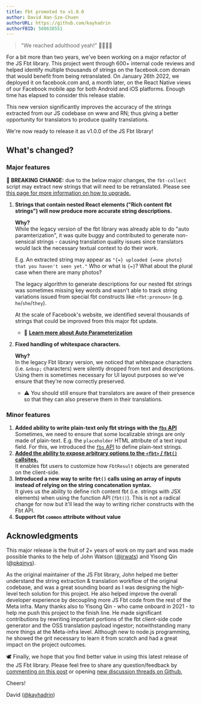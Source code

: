 ```yaml
---
title: Fbt promoted to v1.0.0
author: David Han-Sze-Chuen
authorURL: https://github.com/kayhadrin
authorFBID: 588638551
---
```


> "We reached adulthood yeah!" 🥳🥂🍺🎉

For a bit more than two years, we've been working on a major refactor of the JS Fbt library. This project went through 600+ internal code reviews and helped identify multiple thousands of strings on the facebook.com domain that would benefit from being retranslated.
On January 26th 2022, we deployed it on facebook.com and, a month later, on the React Native views of our Facebook mobile app for both Android and iOS platforms. Enough time has elapsed to consider this release stable.

This new version significantly improves the accuracy of the strings extracted from our JS codebase on www and RN; thus giving a better opportunity for translators to produce quality translations.

We're now ready to release it as v1.0.0 of the JS Fbt library!

## What's changed?

### Major features

**🚨 BREAKING CHANGE:** due to the below major changes, the `fbt-collect` script may extract new strings that will need to be retranslated.
  Please see [this page for more information on how to upgrade.](https://github.com/facebook/fbt/tree/main/auto-param-new-string-helper)

1. **Strings that contain nested React elements ("Rich content fbt strings") will now produce more accurate string descriptions.** <br/>

    **Why?** <br/>
    While the legacy version of the fbt library was already able to do "auto paramterization", it was quite buggy and contributed to generate non-sensical strings - causing translation quality issues since translators would lack the necessary textual context to do their work.

    E.g. An extracted string may appear as `"{=} uploaded {=one photo} that you haven't seen yet."`
    Who or what is `{=}`? What about the plural case when there are many photos?

    The legacy algorithm to generate descriptions for our nested fbt strings was sometimes missing key words and wasn't able to track string variations issued from special fbt constructs like `<fbt:pronoun>` (e.g. `he`/`she`/`they`).

    At the scale of Facebook's website, we identified several thousands of strings that could be improved from this major fbt update.

    - 📖 **[Learn more about Auto Parameterization](/fbt/docs/autoparam)**

1. **Fixed handling of whitespace characters.** <br/>

    **Why?** <br/>
    In the legacy Fbt library version, we noticed that whitespace characters (i.e. `&nbsp;` characters) were silently dropped from text and descriptions.
    Using them is sometimes necessary for UI layout purposes so we've ensure that they're now correctly preserved.

    - ⚠️ You should still ensure that translators are aware of their presence so that they can also preserve them in their translations.


### Minor features

1. **Added ability to write plain-text only fbt strings with the [`fbs` API](/fbt/docs/enforcing_plain_text)** <br/>
  Sometimes, we need to ensure that some localizable strings are only made of plain-text. E.g. the `placeholder` HTML attribute of a text input field.
  For this, we introduced the [`fbs` API](/fbt/docs/enforcing_plain_text) to define plain-text strings.
1. **[Added the ability to expose arbitrary options to the `<fbt>` / `fbt()` callsites.](/fbt/docs/api_intro/#custom-fbt-api-attributes)** <br/>
  It enables fbt users to customize how `FbtResult` objects are generated on the client-side.
1. **Introduced a new way to write `fbt()` calls using an array of inputs instead of relying on the string concatenation syntax.** <br/>
  It gives us the ability to define rich content fbt (i.e. strings with JSX elements) when using the function API (`fbt()`).
  This is not a radical change for now but it'll lead the way to writing richer constructs with the Fbt API.
1. **Support fbt `common` attribute without value**

## Acknowledgments

This major release is the fruit of 2+ years of work on my part and was made possible thanks to the help of John Watson ([@jrwats](https://github.com/jrwats)) and Yisong Qin ([@pkqinys](https://github.com/pkqinys)).

As the original maintainer of the JS Fbt library, John helped me better understand the string extraction & translation workflow of the original codebase, and was a great sounding board as I was designing the high-level tech solution for this project. He also helped improve the overall developer experience by decoupling more JS Fbt code from the rest of the Meta infra.
Many thanks also to Yisong Qin - who came onboard in 2021 - to help me push this project to the finish line. He made significant contributions by rewriting important portions of the fbt client-side code generator and the OSS translation payload ingestor; notwithstanding many more things at the Meta-infra level. Although new to node.js programming, he showed the grit necessary to learn it from scratch and had a great impact on the project outcomes.

🕊 Finally, we hope that you find better value in using this latest release of the JS Fbt library.
Please feel free to share any question/feedback by [commenting on this post](https://github.com/facebook/fbt/discussions/356) or opening [new discussion threads on Github.](https://github.com/facebook/fbt/discussions)

Cheers!

David ([@kayhadrin](https://github.com/kayhadrin))
